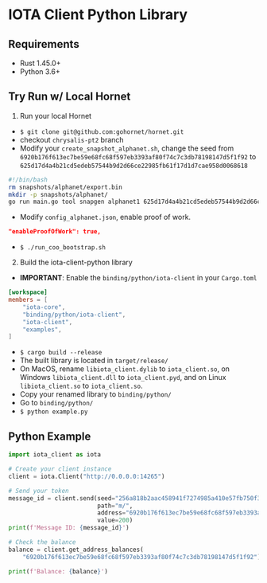 # IOTA Client Python Library

## Requirements
- Rust 1.45.0+
- Python 3.6+

## Try Run w/ Local Hornet

1. Run your local Hornet
- `$ git clone git@github.com:gohornet/hornet.git`
- checkout `chrysalis-pt2` branch
- Modify your `create_snapshot_alphanet.sh`, change the seed from `6920b176f613ec7be59e68fc68f597eb3393af80f74c7c3db78198147d5f1f92` to `625d17d4a4b21cd5edeb57544b9d2d66ce22985fb61f17d1d7cae958d0068618`
```bash
#!/bin/bash
rm snapshots/alphanet/export.bin
mkdir -p snapshots/alphanet/
go run main.go tool snapgen alphanet1 625d17d4a4b21cd5edeb57544b9d2d66ce22985fb61f17d1d7cae958d0068618 snapshots/alphanet/export.bin
```
- Modify `config_alphanet.json`, enable proof of work.
```json
"enableProofOfWork": true,
```
- `$ ./run_coo_bootstrap.sh `

2. Build the iota-client-python library
- **IMPORTANT**: Enable the `binding/python/iota-client` in your `Cargo.toml`
```toml
[workspace]
members = [
    "iota-core",
    "binding/python/iota-client",
    "iota-client",
    "examples",
]
``` 
- `$ cargo build --release`
- The built library is located in `target/release/`
- On MacOS, rename `libiota_client.dylib` to `iota_client.so`, on Windows `libiota_client.dll` to `iota_client.pyd`, and on Linux `libiota_client.so` to `iota_client.so`.
- Copy your renamed library to `binding/python/`
- Go to `binding/python/`
- `$ python example.py`

## Python Example
```python
import iota_client as iota

# Create your client instance
client = iota.Client("http://0.0.0.0:14265")

# Send your token
message_id = client.send(seed="256a818b2aac458941f7274985a410e57fb750f3a3a67969ece5bd9ae7eef5b2",
                         path="m/",
                         address="6920b176f613ec7be59e68fc68f597eb3393af80f74c7c3db78198147d5f1f92",
                         value=200)
print(f'Message ID: {message_id}')

# Check the balance
balance = client.get_address_balances(
    "6920b176f613ec7be59e68fc68f597eb3393af80f74c7c3db78198147d5f1f92")

print(f'Balance: {balance}')
```